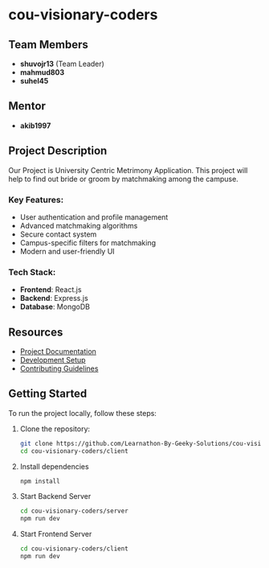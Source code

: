 # cou-visionary-coders

## Team Members
- **shuvojr13** (Team Leader)
- **mahmud803**
- **suhel45**

## Mentor
- **akib1997**

## Project Description
Our Project is University Centric Metrimony Application.
This project will help to find out bride or groom by matchmaking among the campuse.

### Key Features:
- User authentication and profile management
- Advanced matchmaking algorithms
- Secure contact system
- Campus-specific filters for matchmaking
- Modern and user-friendly UI


### Tech Stack:
- **Frontend**: React.js
- **Backend**: Express.js
- **Database**: MongoDB

## Resources
- [Project Documentation](docs/)
- [Development Setup](docs/setup.md)
- [Contributing Guidelines](CONTRIBUTING.md)

## Getting Started
To run the project locally, follow these steps:
1. Clone the repository:  
   ```bash
   git clone https://github.com/Learnathon-By-Geeky-Solutions/cou-visionary-coders.git
   cd cou-visionary-coders/client

2. Install dependencies 
   ```bash
   npm install
3. Start Backend Server 
    ```bash
    cd cou-visionary-coders/server 
    npm run dev 
4. Start Frontend Server 
    ```bash
    cd cou-visionary-coders/client 
    npm run dev 


